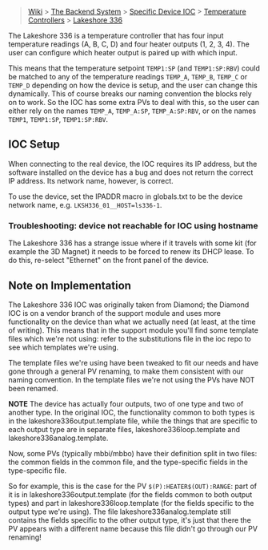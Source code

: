 > [Wiki](Home) > [The Backend System](The-Backend-System) > [Specific Device IOC](Specific-Device-IOC) > [Temperature Controllers](Temperature-Controllers) > [Lakeshore 336](Lakeshore336)

The Lakeshore 336 is a temperature controller that has four input temperature readings (A, B, C, D) and four heater outputs (1, 2, 3, 4). The user can configure which heater output is paired up with which input.

This means that the temperature setpoint `TEMP1:SP` (and `TEMP1:SP:RBV`) could be matched to any of the temperature readings `TEMP_A`, `TEMP_B`, `TEMP_C` or `TEMP_D` depending on how the device is setup, and the user can change this dynamically.
This of course breaks our naming convention the blocks rely on to work. So the IOC has some extra PVs to deal with this, so the user can either rely on the names `TEMP_A`, `TEMP_A:SP`, `TEMP_A:SP:RBV`, or on the names `TEMP1`, `TEMP1:SP`, `TEMP1:SP:RBV`.


## IOC Setup
When connecting to the real device, the IOC requires its IP address, but the software installed on the device has a bug and does not return the correct IP address. Its network name, however, is correct.

To use the device, set the IPADDR macro in globals.txt to be the device network name, e.g. `LKSH336_01__HOST=ls336-1`.

### Troubleshooting: device not reachable for IOC using hostname
The Lakeshore 336 has a strange issue where if it travels with some kit (for example the 3D Magnet) it needs to be forced to renew its DHCP lease. To do this, re-select "Ethernet" on the front panel of the device.


## Note on Implementation
The Lakeshore 336 IOC was originally taken from Diamond; the Diamond IOC is on a vendor branch of the support module and uses more functionality on the device than what we actually need (at least, at the time of writing). This means that in the support module you'll find some template files which we're not using: refer to the substitutions file in the ioc repo to see which templates we're using.

The template files we're using have been tweaked to fit our needs and have gone through a general PV renaming, to make them consistent with our naming convention. In the template files we're not using the PVs have NOT been renamed.

**NOTE**
The device has actually four outputs, two of one type and two of another type. In the original IOC, the functionality common to both types is in the lakeshore336output.template file, while the things that are specific to each output type are in separate files, lakeshore336loop.template and lakeshore336analog.template.

Now, some PVs (typically mbbi/mbbo) have their definition split in two files: the common fields in the common file, and the type-specific fields in the type-specific file.

So for example, this is the case for the PV `$(P):HEATER$(OUT):RANGE`: part of it is in lakeshore336output.template (for the fields common to both output types) and part in lakeshore336loop.template (for the fields specific to the output type we're using). The file lakeshore336analog.template still contains the fields specific to the other output type, it's just that there the PV appears with a different name because this file didn't go through our PV renaming!

